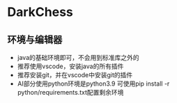 # DarkChess
## 环境与编辑器
- java的基础环境即可，不会用到标准库之外的
- 推荐使用vscode，安装java的所有插件
- 推荐安装git，并在vscode中安装git的插件
- AI部分使用python环境是python3.9 可使用pip install -r python/requirements.txt配置剩余环境